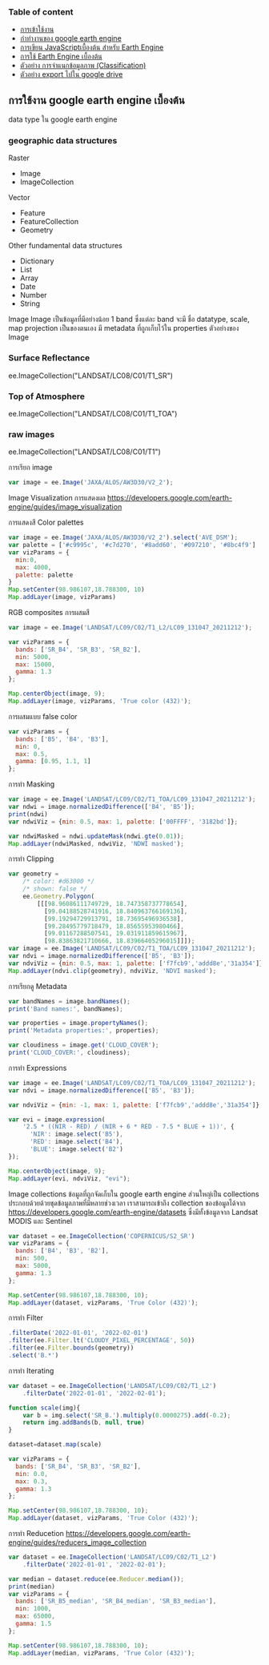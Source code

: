 ### Table of content
* [การเข้าใช้งาน](./README.md)
* [กำทำงานของ google earth engine](./0_client_vs_server.md)
* [การเขียน JavaScriptเบื้องต้น สำหรับ Earth Engine](./1_JavaScript.md)
* [การใช้ Earth Engine เบื้องต้น](./2_GEE_basic.md)
* [ตัวอย่าง การจำแนกข้อมูลภาพ (Classification)](./3_Classification.md)
* [ตัวอย่าง export ไปใน google drive](./4_export.md)

## การใช้งาน google earth engine เบื้องต้น 

data type ใน google earth engine

### geographic data structures
Raster
* Image 
* ImageCollection

Vector
* Feature
* FeatureCollection
* Geometry

Other fundamental data structures 
* Dictionary 
* List
* Array
* Date
* Number
* String


Image
Image เป็นข้อมูลที่มีอย่างน้อย 1 band ซึ่งแต่ละ band จะมี ชื่อ datatype, scale, map projection เป็นของตนเอง มี metadata ที่ถูกเก็บไว้ใน properties
ตัวอย่างของ Image 
### Surface Reflectance
ee.ImageCollection("LANDSAT/LC08/C01/T1_SR")
### Top of Atmosphere
ee.ImageCollection("LANDSAT/LC08/C01/T1_TOA")
### raw images
ee.ImageCollection("LANDSAT/LC08/C01/T1")

การเรียก image
```js
var image = ee.Image('JAXA/ALOS/AW3D30/V2_2');
```
Image Visualization  การแสดงผล 
https://developers.google.com/earth-engine/guides/image_visualization

การแสดงสี Color palettes
```js
var image = ee.Image('JAXA/ALOS/AW3D30/V2_2').select('AVE_DSM');
var palette = ['#c9995c', '#c7d270', '#8add60', '#097210', '#8bc4f9']
var vizParams = {
  min:0, 
  max: 4000,
  palette: palette 
}
Map.setCenter(98.986107,18.788300, 10)
Map.addLayer(image, vizParams)
```

RGB composites การผสมสี
```js
var image = ee.Image('LANDSAT/LC09/C02/T1_L2/LC09_131047_20211212');

var vizParams = {
  bands: ['SR_B4', 'SR_B3', 'SR_B2'], 
  min: 5000, 
  max: 15000, 
  gamma: 1.3
};

Map.centerObject(image, 9);
Map.addLayer(image, vizParams, 'True color (432)');
```

การผสมแบบ false color
```js
var vizParams = {
  bands: ['B5', 'B4', 'B3'],
  min: 0,
  max: 0.5,
  gamma: [0.95, 1.1, 1]
};
```

การทำ Masking
```js
var image = ee.Image('LANDSAT/LC09/C02/T1_TOA/LC09_131047_20211212');
var ndwi = image.normalizedDifference(['B4', 'B5']);
print(ndwi)
var ndwiViz = {min: 0.5, max: 1, palette: ['00FFFF', '3182bd']};

var ndwiMasked = ndwi.updateMask(ndwi.gte(0.01));
Map.addLayer(ndwiMasked, ndwiViz, 'NDWI masked');
```

การทำ Clipping
```js
var geometry = 
    /* color: #d63000 */
    /* shown: false */
    ee.Geometry.Polygon(
        [[[98.96086111749729, 18.747358737778654],
          [99.04188528741916, 18.840963766169136],
          [99.19294729913791, 18.73695496936538],
          [99.28495779718479, 18.85655953980466],
          [99.01167288507541, 19.031911859615967],
          [98.83863821710666, 18.83966405296015]]]);
var image = ee.Image('LANDSAT/LC09/C02/T1_TOA/LC09_131047_20211212');
var ndvi = image.normalizedDifference(['B5', 'B3']);
var ndviViz = {min: 0.5, max: 1, palette: ['f7fcb9','addd8e','31a354']};
Map.addLayer(ndvi.clip(geometry), ndviViz, 'NDVI masked');
```

การเรียกดู Metadata 
```js 
var bandNames = image.bandNames();
print('Band names:', bandNames);

var properties = image.propertyNames();
print('Metadata properties:', properties);

var cloudiness = image.get('CLOUD_COVER');
print('CLOUD_COVER:', cloudiness);  
```

การทำ Expressions
```js
var image = ee.Image('LANDSAT/LC09/C02/T1_TOA/LC09_131047_20211212');
var ndvi = image.normalizedDifference(['B5', 'B3']);

var ndviViz = {min: -1, max: 1, palette: ['f7fcb9','addd8e','31a354']};

var evi = image.expression(
    '2.5 * ((NIR - RED) / (NIR + 6 * RED - 7.5 * BLUE + 1))', {
      'NIR': image.select('B5'),
      'RED': image.select('B4'),
      'BLUE': image.select('B2')
});

Map.centerObject(image, 9);
Map.addLayer(evi, ndviViz, "evi"); 
```

Image collections
ข้อมูลที่ถูกจัดเก็บใน google earth engine ส่วนใหญ่เป็น collections ประกอบด้วยด้วยชุดข้อมูลภาพที่มีหลายช่วงเวลา 
เราสามารถเข้าถึง collection ของข้อมูลได้จาก https://developers.google.com/earth-engine/datasets 
ซึ่งมีทั้งข้อมูลจาก Landsat MODIS และ Sentinel

```js
var dataset = ee.ImageCollection('COPERNICUS/S2_SR')
var vizParams = {
  bands: ['B4', 'B3', 'B2'], 
  min: 500, 
  max: 5000, 
  gamma: 1.3
};

Map.setCenter(98.986107,18.788300, 10);
Map.addLayer(dataset, vizParams, 'True Color (432)');
```

การทำ Filter
```js
.filterDate('2022-01-01', '2022-02-01')
.filter(ee.Filter.lt('CLOUDY_PIXEL_PERCENTAGE', 50))
.filter(ee.Filter.bounds(geometry))
.select('B.*')
```

การทำ Iterating 
```js
var dataset = ee.ImageCollection('LANDSAT/LC09/C02/T1_L2')
    .filterDate('2022-01-01', '2022-02-01');

function scale(img){
    var b = img.select('SR_B.').multiply(0.0000275).add(-0.2);
    return img.addBands(b, null, true)
}

dataset=dataset.map(scale)

var vizParams = {
  bands: ['SR_B4', 'SR_B3', 'SR_B2'], 
  min: 0.0, 
  max: 0.3, 
  gamma: 1.3
};

Map.setCenter(98.986107,18.788300, 10);
Map.addLayer(dataset, vizParams, 'True Color (432)');
```

การทำ Reducetion
https://developers.google.com/earth-engine/guides/reducers_image_collection
```js
var dataset = ee.ImageCollection('LANDSAT/LC09/C02/T1_L2')
    .filterDate('2022-01-01', '2022-02-01');

var median = dataset.reduce(ee.Reducer.median());
print(median)
var vizParams = {
  bands: ['SR_B5_median', 'SR_B4_median', 'SR_B3_median'], 
  min: 1000, 
  max: 65000, 
  gamma: 1.5
};

Map.setCenter(98.986107,18.788300, 10);
Map.addLayer(median, vizParams, 'True Color (432)');
```

